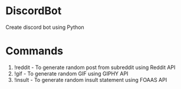 # DiscordBot
Create discord bot using Python

# Commands
1. !reddit <subreddit> - To generate random post from subreddit using Reddit API
2. !gif <name> - To generate random GIF using GIPHY API
3. !insult <optional user> - To generate random insult statement using FOAAS API
